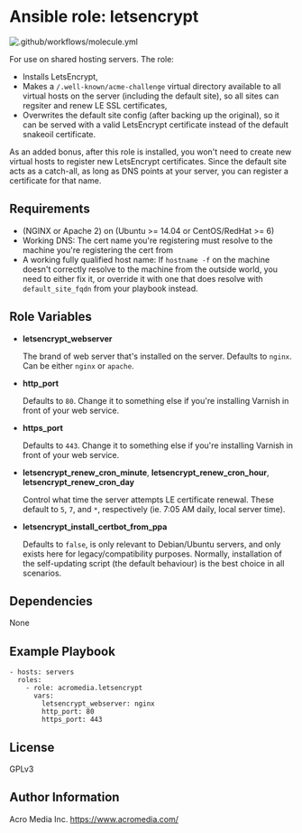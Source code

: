 # Ansible role: letsencrypt

![.github/workflows/molecule.yml](https://github.com/AcroMedia/ansible-role-letsencrypt/workflows/.github/workflows/molecule.yml/badge.svg)

For use on shared hosting servers. The role:
- Installs LetsEncrypt,
- Makes a `/.well-known/acme-challenge` virtual directory available to all virtual hosts on the server (including the default site), so all sites can regsiter and renew LE SSL certificates,
- Overwrites the default site config (after backing up the original), so it can be served with a valid LetsEncrypt certificate instead of the default snakeoil certificate.

As an added bonus, after this role is installed, you won't need to create new virtual hosts to register new LetsEncrypt certificates. Since the default site acts as a catch-all, as long as DNS points at your server, you can register a certificate for that name.

## Requirements

- (NGINX or Apache 2) on (Ubuntu >= 14.04 or CentOS/RedHat >= 6)
- Working DNS: The cert name you're registering must resolve to the machine you're registering the cert from
- A working fully qualified host name: If `hostname -f` on the machine doesn't correctly resolve to the machine from the outside world, you need to either fix it, or override it with one that does resolve with `default_site_fqdn` from your playbook instead.

## Role Variables

- **letsencrypt_webserver**

  The brand of web server that's installed on the server. Defaults to `nginx`. Can be either `nginx` or `apache`.

- **http_port**

  Defaults to `80`. Change it to something else if you're installing Varnish in front of your web service.

- **https_port**

  Defaults to `443`. Change it to something else if you're installing Varnish in front of your web service.

- **letsencrypt_renew_cron_minute**, **letsencrypt_renew_cron_hour**, **letsencrypt_renew_cron_day**

    Control what time the server attempts LE certificate renewal. These default to `5`, `7`, and `*`, respectively (ie. 7:05 AM daily, local server time).

- **letsencrypt_install_certbot_from_ppa**

  Defaults to `false`, is only relevant to Debian/Ubuntu servers, and only exists here for legacy/compatibility purposes. Normally, installation of the self-updating script (the default behaviour) is the best choice in all scenarios.


## Dependencies

None

## Example Playbook

    - hosts: servers
      roles:
        - role: acromedia.letsencrypt
          vars:
            letsencrypt_webserver: nginx
            http_port: 80
            https_port: 443


## License

GPLv3

## Author Information

Acro Media Inc.
https://www.acromedia.com/
